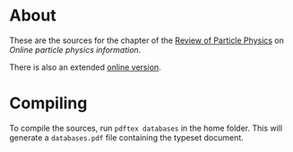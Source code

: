 # About

These are the sources for the chapter of the [Review of Particle Physics](http://pdg.lbl.gov) on *Online particle physics information*.

There is also an extended [online version](http://library.cern/particle_physics_information).

# Compiling

To compile the sources, run `pdftex databases` in the home folder. This will generate a `databases.pdf` file containing the typeset document.
